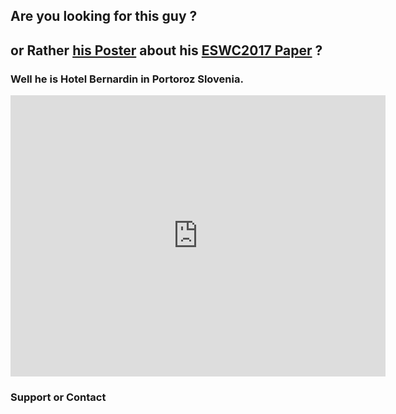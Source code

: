 ## Are you looking for this guy ? 

## or Rather [his Poster]() about his [ESWC2017 Paper](http://bit.ly/eswc2017-elsahar-paper) ? 

### Well he is Hotel Bernardin in Portoroz Slovenia.
<iframe src="https://www.google.com/maps/embed?pb=!1m18!1m12!1m3!1d11181.531733401074!2d13.574402650000001!3d45.5224991!2m3!1f0!2f0!3f0!3m2!1i1024!2i768!4f13.1!3m3!1m2!1s0x0%3A0xd1d657033ab2330d!2sGrand+Hotel+Bernardin+5*2A!5e0!3m2!1sen!2ssi!4v1496097503576" width="600" height="450" frameborder="0" style="border:0" allowfullscreen></iframe>




### Support or Contact
